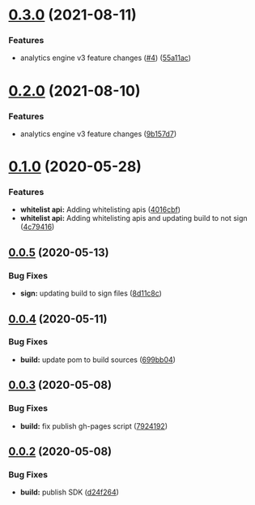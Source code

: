 # [0.3.0](https://github.com/IBM/ibm-iae-java-sdk/compare/0.2.0...0.3.0) (2021-08-11)


### Features

* analytics engine v3 feature changes ([#4](https://github.com/IBM/ibm-iae-java-sdk/issues/4)) ([55a11ac](https://github.com/IBM/ibm-iae-java-sdk/commit/55a11ac9e65a766286fd92f5522bf55ebf2d25c6))

# [0.2.0](https://github.com/IBM/ibm-iae-java-sdk/compare/0.1.0...0.2.0) (2021-08-10)


### Features

* analytics engine v3 feature changes ([9b157d7](https://github.com/IBM/ibm-iae-java-sdk/commit/9b157d7f5458b51e48bc3281f56899a0c2451d62))

# [0.1.0](https://github.com/IBM/ibm-iae-java-sdk/compare/0.0.5...0.1.0) (2020-05-28)


### Features

* **whitelist api:** Adding whitelisting apis ([4016cbf](https://github.com/IBM/ibm-iae-java-sdk/commit/4016cbf0c9e039eade628bf2835fa9729330c167))
* **whitelist api:** Adding whitelisting apis and updating build to not sign ([4c79416](https://github.com/IBM/ibm-iae-java-sdk/commit/4c79416df48754fb66c84f70341f50f78e002a39))

## [0.0.5](https://github.com/IBM/ibm-iae-java-sdk/compare/0.0.4...0.0.5) (2020-05-13)


### Bug Fixes

* **sign:** updating build to sign files ([8d11c8c](https://github.com/IBM/ibm-iae-java-sdk/commit/8d11c8c2ca7ed5a2bb5c0e2fdcd4d24686bcd48a))

## [0.0.4](https://github.com/IBM/ibm-iae-java-sdk/compare/0.0.3...0.0.4) (2020-05-11)


### Bug Fixes

* **build:** update pom to build sources ([699bb04](https://github.com/IBM/ibm-iae-java-sdk/commit/699bb04b8e7a7239fc8d8d3e3b521717e9756600))

## [0.0.3](https://github.com/IBM/ibm-iae-java-sdk/compare/0.0.2...0.0.3) (2020-05-08)


### Bug Fixes

* **build:** fix publish gh-pages script ([7924192](https://github.com/IBM/ibm-iae-java-sdk/commit/7924192d6f73519b76e3ebbd7271616f92e92e63))

## [0.0.2](https://github.com/IBM/ibm-iae-java-sdk/compare/0.0.1...0.0.2) (2020-05-08)


### Bug Fixes

* **build:** publish SDK ([d24f264](https://github.com/IBM/ibm-iae-java-sdk/commit/d24f2642b7142c628312371d38149bd58294013c))
